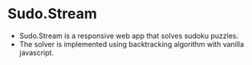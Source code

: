# Sudo.Stream

* Sudo.Stream is a responsive web app that solves sudoku puzzles. 
* The solver is implemented using backtracking algorithm with vanilla javascript.
